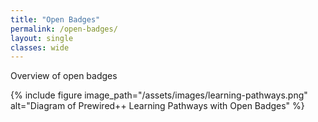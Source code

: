 ```yaml
---
title: "Open Badges"
permalink: /open-badges/
layout: single
classes: wide
---
```



Overview of open badges

{% include figure image_path="/assets/images/learning-pathways.png" alt="Diagram of Prewired++ Learning Pathways with Open Badges" %}

